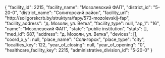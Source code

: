 {
    "facility_id": 2215,
    "facility_name": "Мозолевский ФАП",
    "district_id": "5-20-0",
    "district_name": "Солигорский район",
    "facility_url": "http:\/\/soligorskcrb.by\/struktyra\/fapy\/573-mozolevskij-fap",
    "facility_address": "д. Мозоли, ул. Ветка",
    "facility_type": null,
    "ap_1": "16",
    "name": "Мозолевский ФАП",
    "state": "public institution",
    "stats": [],
    "med_id": 687,
    "address": "д. Мозоли, ул. Ветка",
    "devices": [],
    "coord_x_y": null,
    "place_name": "Солигорск",
    "place_type": "city",
    "localties_key": 122,
    "year_of_closing": null,
    "year_of_opening": "0",
    "healthcare_facility_key": 2215,
    "administrative_division_id": "5-20-0"
}
